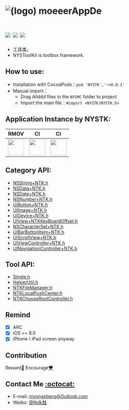 ![(logo)](https://github.com/niyongsheng/NYSTK/blob/master/toolBox.png?raw=true)
moeeerAppDe
===
[![](https://img.shields.io/badge/platform-iOS-orange.svg)](https://developer.apple.com/ios/)
[![](http://img.shields.io/travis/CocoaPods/CocoaPods/master.svg?style=flat)](https://travis-ci.org/CocoaPods/NYSMC)
[![](https://img.shields.io/badge/license-MIT-blue.svg)](https://github.com/niyongsheng/NYSMC/blob/master/LICENSE)
===
* 工具类。
* NYSToolKit is toolbox framework.

## <a id="How_to_use:"></a>How to use:
* Installation with CocoaPods：`pod 'NYSTK','~>0.0.1'`
* Manual import：
    * Drag Allddd files in the `NYSMC` folder to project
    * Import the main file：`#import <NYSTK/NYSTK.h>`

## <a id="Application_Instance_by_NYSTK:"></a>Application Instance by NYSTK:
RMOV | CI | CI
------------ | ------------- | -------------
<img src="https://github.com/niyongsheng/NYSTK/blob/master/toy.png?raw=true" width="50" height="50"> | <img src="https://github.com/niyongsheng/NYSTK/blob/master/toy.png?raw=true" width="50" height="50"> | <img src="https://github.com/niyongsheng/NYSTK/blob/master/toy.png?raw=true" width="50" height="50">

## <a id="Category_API:"></a>Category API:
* [NSString+NTK.h](Frameworks/NYSTK.framework/Headers/NSString+NTK.h)
* [NSData+NTK.h](Frameworks/NYSTK.framework/Headers/NSData+NTK.h)
* [NSDate+NTK.h](Frameworks/NYSTK.framework/Headers/NSDate+NTK.h)
* [NSNumber+NTK.h](Frameworks/NYSTK.framework/Headers/NSNumber+NTK.h)
* [UIButton+NTK.h](Frameworks/NYSTK.framework/Headers/UIButton+NTK.h)
* [UIImage+NTK.h](Frameworks/NYSTK.framework/Headers/UIImage+NTK.h)
* [UIDevice+NTK.h](Frameworks/NYSTK.framework/Headers/UIDevice+NTK.h)
* [UIView+NTKKeyBoardOffset.h](Frameworks/NYSTK.framework/Headers/UIView+NTKKeyBoardOffset.h)
* [NSCharacterSet+NTK.h](Frameworks/NYSTK.framework/Headers/NSCharacterSet+NTK.h)
* [UIBarButtonItem+NTK.h](Frameworks/NYSTK.framework/Headers/UIBarButtonItem+NTK.h)
* [UIScrollView+NTK.h](Frameworks/NYSTK.framework/Headers/UIScrollView+NTK.h)
* [UIViewController+NTK.h](Frameworks/NYSTK.framework/Headers/UIViewController+NTK.h)
* [UINavigationController+NTK.h](Frameworks/NYSTK.framework/Headers/UINavigationController+NTK.h)

## <a id="Tool_API:"></a>Tool API:
* [Single.h](Frameworks/NYSTK.framework/Headers/Single.h)
* [HelperUtil.h](Frameworks/NYSTK.framework/Headers/HelperUtil.h)
* [NTKFileManager.h](Frameworks/NYSTK.framework/Headers/NTKFileManager.h)
* [NTKLocalPushCenter.h](Frameworks/NYSTK.framework/Headers/NTKLocalPushCenter.h)
* [NTKChooseRootController.h](Frameworks/NYSTK.framework/Headers/NTKChooseRootController.h)

<!--
* Step 1.Add Shell
```shell

```
* Step 2.AppDelegate.m
```objc

```
-->
## Remind
- [x] ARC
- [x] iOS >= 8.0
- [x] iPhone \ iPad screen anyway

## Contribution
Reward[:lollipop:](+8618853936112)  Encourage[:heart:](https://github.com/niyongsheng/NYSTK/stargazers)

## Contact Me [:octocat:](https://niyongsheng.github.io)
* E-mail: niyongsheng@Outlook.com
* Weibo: [@Ni永胜](https://weibo.com/u/2198015423)
